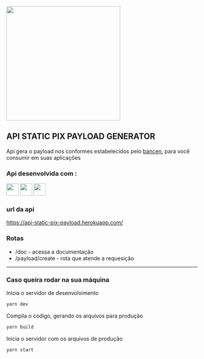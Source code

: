<div style="display:flex; justify-content> center">
<img src="https://upload.wikimedia.org/wikipedia/commons/d/de/Logo_-_pix_powered_by_Banco_Central_%28Brazil%2C_2020%29.png" style="width:300px"/>
</div>

## API STATIC PIX PAYLOAD GENERATOR

Api gera o payload nos conformes estabelecidos pelo [bancen](https://github.com/bacen/pix-api), para você consumir em suas aplicações

[]()

### Api desenvolvida com :

<div>
 <img src="https://cdn.jsdelivr.net/gh/devicons/devicon/icons/javascript/javascript-original.svg" style="width:32px"/>
<img src="https://cdn.jsdelivr.net/gh/devicons/devicon/icons/typescript/typescript-original.svg"  style="width:32px"/>
<img src="https://cdn.jsdelivr.net/gh/devicons/devicon/icons/nodejs/nodejs-original.svg"style="width:32px" />
</div>

### url da api

https://api-static-pix-payload.herokuapp.com/

### Rotas

- /doc - acessa a documentação
- /payload/create - rota que atende a requesição

<hr/>

### Caso queira rodar na sua máquina

Inicia o servidor de desenvolvimento

```bash
yarn dev
```

Compila o codigo, gerando os arquivos para produção

```bash
yarn build
```

Inicia o servidor com os arquivos de produção

```bash
yarn start
```
